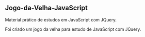 ## Jogo-da-Velha-JavaScript

Material prático de estudos em JavaScript com JQuery.

Foi criado um jogo da velha para estudo de JavaScript com JQuery.
